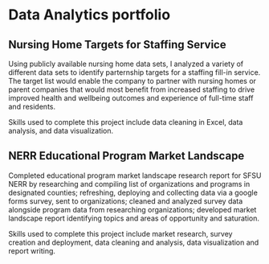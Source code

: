 # Data Analytics portfolio

## Nursing Home Targets for Staffing Service
   Using publicly available nursing home data sets, I analyzed a variety of different data sets to identify parternship targets for a staffing fill-in service. The target list would enable the company to partner with nursing homes or parent companies that would most benefit from increased staffing to drive improved health and wellbeing outcomes and experience of full-time staff and residents.
   
   Skills used to complete this project include data cleaning in Excel, data analysis, and data visualization.

## NERR Educational Program Market Landscape
  Completed educational program market landscape research report for SFSU NERR by researching and compiling list of organizations and programs in designated counties; refreshing, deploying and collecting data via a google forms survey, sent to organizations; cleaned and analyzed survey data alongside program data from researching organizations; developed market landscape report identifying topics and areas of opportunity and saturation.

  Skills used to complete this project include market research, survey creation and deployment, data cleaning and analysis, data visualization and report writing.
